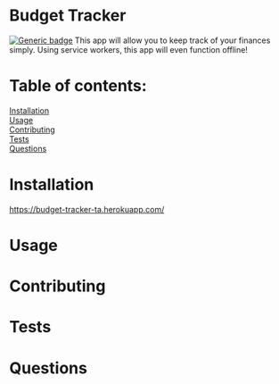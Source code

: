 # Budget Tracker
[![Generic badge](https://img.shields.io/badge/<SUBJECT>-<STATUS>-<COLOR>.svg)](https://shields.io/)
This app will allow you to keep track of your finances simply. Using service workers, this app will even function offline!
# Table of contents: 
<a href="#install">Installation</a><br>
<a href="#usage">Usage</a><br>
<a href="#contributing">Contributing</a><br>
<a href="#tests">Tests</a><br>
<a href="#questions">Questions</a><br>

# Installation 
<a id="install">https://budget-tracker-ta.herokuapp.com/</a>
# Usage
<a id="#usage"></a>
# Contributing
<a id="#contributing"></a>
# Tests
<a id="#tests"></a>
# Questions
<a id="#questions"></a>
